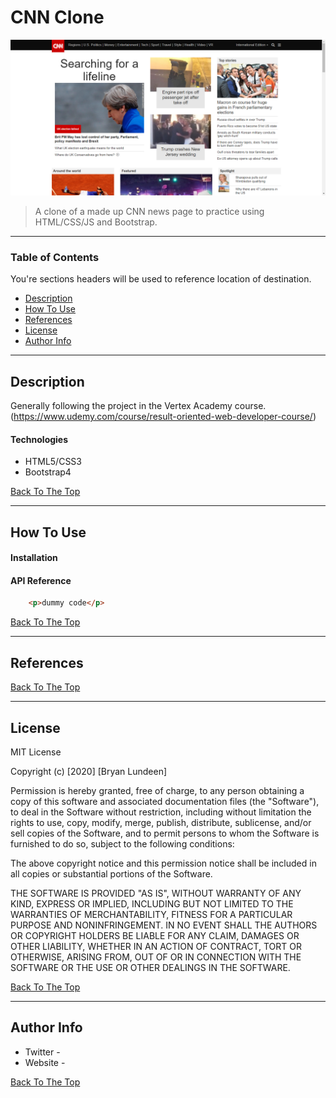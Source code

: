 # CNN Clone

![Project Image](/img/Cnn-Clone.png)

> A clone of a made up CNN news page to practice using HTML/CSS/JS and Bootstrap.

---

### Table of Contents
You're sections headers will be used to reference location of destination.

- [Description](#description)
- [How To Use](#how-to-use)
- [References](#references)
- [License](#license)
- [Author Info](#author-info)

---

## Description

Generally following the project in the Vertex Academy course. (https://www.udemy.com/course/result-oriented-web-developer-course/)

#### Technologies

- HTML5/CSS3
- Bootstrap4

[Back To The Top](#cnn-clone)

---

## How To Use

#### Installation



#### API Reference

```html
    <p>dummy code</p>
```
[Back To The Top](#cnn-clone)

---

## References
[Back To The Top](#cnn-clone)

---

## License

MIT License

Copyright (c) [2020] [Bryan Lundeen]

Permission is hereby granted, free of charge, to any person obtaining a copy
of this software and associated documentation files (the "Software"), to deal
in the Software without restriction, including without limitation the rights
to use, copy, modify, merge, publish, distribute, sublicense, and/or sell
copies of the Software, and to permit persons to whom the Software is
furnished to do so, subject to the following conditions:

The above copyright notice and this permission notice shall be included in all
copies or substantial portions of the Software.

THE SOFTWARE IS PROVIDED "AS IS", WITHOUT WARRANTY OF ANY KIND, EXPRESS OR
IMPLIED, INCLUDING BUT NOT LIMITED TO THE WARRANTIES OF MERCHANTABILITY,
FITNESS FOR A PARTICULAR PURPOSE AND NONINFRINGEMENT. IN NO EVENT SHALL THE
AUTHORS OR COPYRIGHT HOLDERS BE LIABLE FOR ANY CLAIM, DAMAGES OR OTHER
LIABILITY, WHETHER IN AN ACTION OF CONTRACT, TORT OR OTHERWISE, ARISING FROM,
OUT OF OR IN CONNECTION WITH THE SOFTWARE OR THE USE OR OTHER DEALINGS IN THE
SOFTWARE.

[Back To The Top](#cnn-clone)

---

## Author Info

- Twitter - 
- Website - 

[Back To The Top](#cnn-clone)

